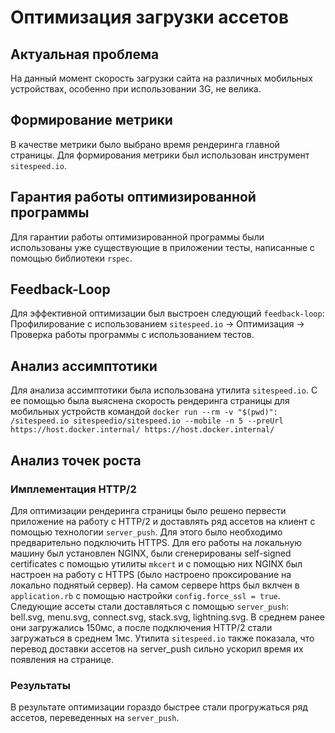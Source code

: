 # Оптимизация загрузки ассетов

## Актуальная проблема

На данный момент скорость загрузки сайта на различных мобильных устройствах, особенно при
использовании 3G, не велика.

## Формирование метрики

В качестве метрики было выбрано время рендеринга главной страницы. Для формирования метрики был
использован инструмент `sitespeed.io`.

## Гарантия работы оптимизированной программы

Для гарантии работы оптимизированной программы были использованы уже существующие в приложении
тесты, написанные с помощью библиотеки `rspec`.

## Feedback-Loop

Для эффективной оптимизации был выстроен следующий `feedback-loop`: Профилирование с использованием
`sitespeed.io` -> Оптимизация -> Проверка работы программы с использованием тестов.

## Анализ ассимптотики

Для анализа ассимптотики была использована утилита `sitespeed.io`. С ее помощью была выяснена
скорость рендеринга страницы для мобильных устройств командой `docker run --rm -v "$(pwd)": /sitespeed.io sitespeedio/sitespeed.io --mobile -n 5 --preUrl https://host.docker.internal/ https://host.docker.internal/`

## Анализ точек роста

### Имплементация HTTP/2

Для оптимизации рендеринга страницы было решено первести приложение на работу с HTTP/2 и доставлять
ряд ассетов на клиент с помощью технологии `server_push`. Для этого было необходимо предварительно
подключить HTTPS. Для его работы на локальную машину был установлен NGINX, были сгенерированы
self-signed certificates с помощью утилиты `mkcert` и с помощью них NGINX был настроен на работу с
HTTPS (было настроено проксирование на локально поднятый сервер). На самом сервере https был вклчен
в `application.rb` с помощью настройки `config.force_ssl = true`. Следующие ассеты стали
доставляться с помощью `server_push`: bell.svg, menu.svg, connect.svg, stack.svg, lightning.svg. В
среднем ранее они загружались 150мс, а после подключения HTTP/2 стали загружаться в среднем 1мс.
Утилита `sitespeed.io` также показала, что перевод доставки ассетов на server_push сильно ускорил
время их появления на странице.

### Результаты

В результате оптимизации гораздо быстрее стали прогружаться ряд ассетов, переведенных на
`server_push`.
